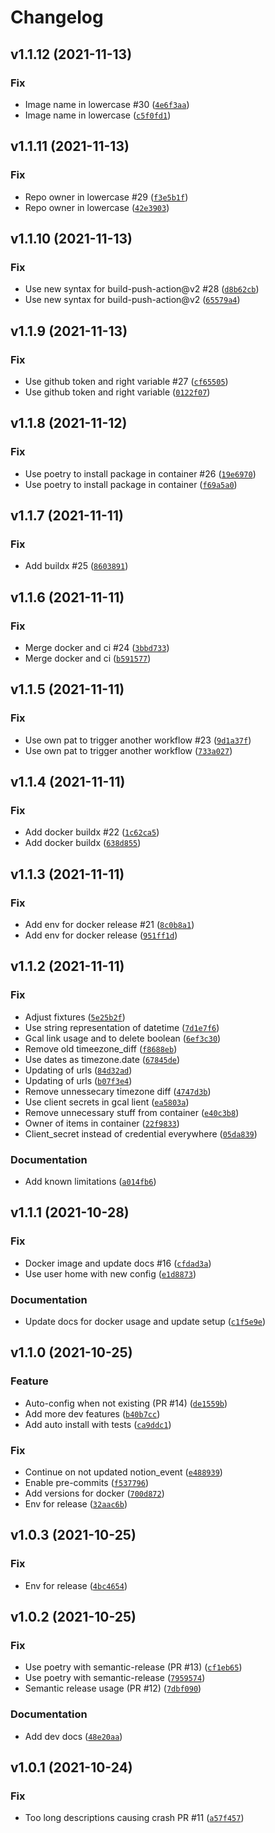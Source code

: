 # Changelog

<!--next-version-placeholder-->

## v1.1.12 (2021-11-13)
### Fix
* Image name in lowercase #30 ([`4e6f3aa`](https://github.com/Ravio1i/notion-gcal-sync/commit/4e6f3aaa2715c20b33c2a5082739e88ae7b76906))
* Image name in lowercase ([`c5f0fd1`](https://github.com/Ravio1i/notion-gcal-sync/commit/c5f0fd129c6d3575a82294cbc60cb86d2238184d))

## v1.1.11 (2021-11-13)
### Fix
* Repo owner in lowercase #29 ([`f3e5b1f`](https://github.com/Ravio1i/notion-gcal-sync/commit/f3e5b1f1118d0c15864963aa7df972ce4b4df43e))
* Repo owner in lowercase ([`42e3903`](https://github.com/Ravio1i/notion-gcal-sync/commit/42e3903fd71f98cdbf9205ae7695777816bd6a9e))

## v1.1.10 (2021-11-13)
### Fix
* Use new syntax for build-push-action@v2 #28 ([`d8b62cb`](https://github.com/Ravio1i/notion-gcal-sync/commit/d8b62cb2c6b83036729a99177f4cb5c12f9337b9))
* Use new syntax for build-push-action@v2 ([`65579a4`](https://github.com/Ravio1i/notion-gcal-sync/commit/65579a4c3f7abd5353bfec855faf5ed6e2c54357))

## v1.1.9 (2021-11-13)
### Fix
* Use github token and right variable #27 ([`cf65505`](https://github.com/Ravio1i/notion-gcal-sync/commit/cf65505006067f39e9b8ca25ada23f77bb775de8))
* Use github token and right variable ([`0122f07`](https://github.com/Ravio1i/notion-gcal-sync/commit/0122f07913302db25dba8bb6609719c9ed7d9d58))

## v1.1.8 (2021-11-12)
### Fix
* Use poetry to install package in container #26 ([`19e6970`](https://github.com/Ravio1i/notion-gcal-sync/commit/19e6970161cce4a2aff45fcfc0aedcf2d3f20b55))
* Use poetry to install package in container ([`f69a5a0`](https://github.com/Ravio1i/notion-gcal-sync/commit/f69a5a02c5af25ed0ded20ee45edf0275add3743))

## v1.1.7 (2021-11-11)
### Fix
* Add buildx #25 ([`8603891`](https://github.com/Ravio1i/notion-gcal-sync/commit/86038917008ab9b5151c2aecab5bd37121b93ef9))

## v1.1.6 (2021-11-11)
### Fix
* Merge docker and ci #24 ([`3bbd733`](https://github.com/Ravio1i/notion-gcal-sync/commit/3bbd73391d686aad6fb3f0c8e64cf5364073be17))
* Merge docker and ci ([`b591577`](https://github.com/Ravio1i/notion-gcal-sync/commit/b5915777c90d3bad3a86fd6d0618a52321c84dbe))

## v1.1.5 (2021-11-11)
### Fix
* Use own pat to trigger another workflow #23 ([`9d1a37f`](https://github.com/Ravio1i/notion-gcal-sync/commit/9d1a37ff685bbd1f658e855319c1d8f9025cce46))
* Use own pat to trigger another workflow ([`733a027`](https://github.com/Ravio1i/notion-gcal-sync/commit/733a027f67e9e0aac2cdb94a2c286dfbd956bd7a))

## v1.1.4 (2021-11-11)
### Fix
* Add docker buildx #22 ([`1c62ca5`](https://github.com/Ravio1i/notion-gcal-sync/commit/1c62ca5ccb6a337ade033eb560b0b901c61de988))
* Add docker buildx ([`638d855`](https://github.com/Ravio1i/notion-gcal-sync/commit/638d855f2f3e4fd7fb08a42c90456baed9a0482f))

## v1.1.3 (2021-11-11)
### Fix
* Add env for docker release #21 ([`8c0b8a1`](https://github.com/Ravio1i/notion-gcal-sync/commit/8c0b8a1a19d32457b36cddf652c55bcef5a8008c))
* Add env for docker release ([`951ff1d`](https://github.com/Ravio1i/notion-gcal-sync/commit/951ff1dd0213cc1b3b7333cb096d6329f517086e))

## v1.1.2 (2021-11-11)
### Fix
* Adjust fixtures ([`5e25b2f`](https://github.com/Ravio1i/notion-gcal-sync/commit/5e25b2f8fac7d7fa63ad406bff405af8c57319ac))
* Use string representation of datetime ([`7d1e7f6`](https://github.com/Ravio1i/notion-gcal-sync/commit/7d1e7f6f288c2d94fd54e6e50727e0caf5597b2e))
* Gcal link usage and to delete boolean ([`6ef3c30`](https://github.com/Ravio1i/notion-gcal-sync/commit/6ef3c30010d62f131b330abf761c5b24d2d652cc))
* Remove old timeezone_diff ([`f8688eb`](https://github.com/Ravio1i/notion-gcal-sync/commit/f8688eb26cb5eca4ca9cfe9cdfc46d0d2c236ddf))
* Use dates as timezone.date ([`67845de`](https://github.com/Ravio1i/notion-gcal-sync/commit/67845deb72ffe990c4e113d58478b572516b57db))
* Updating of urls ([`84d32ad`](https://github.com/Ravio1i/notion-gcal-sync/commit/84d32adad828432f966645709b2d4d5bf83146f7))
* Updating of urls ([`b07f3e4`](https://github.com/Ravio1i/notion-gcal-sync/commit/b07f3e409760fcac3ba3696760fbd349d1d8f49c))
* Remove unnessecary timezone diff ([`4747d3b`](https://github.com/Ravio1i/notion-gcal-sync/commit/4747d3bda81832f5d520919af4af1e864b689f8e))
* Use client secrets in gcal lient ([`ea5803a`](https://github.com/Ravio1i/notion-gcal-sync/commit/ea5803a01c313c279b102fda86dd77f044fc3694))
* Remove unnecessary stuff from container ([`e40c3b8`](https://github.com/Ravio1i/notion-gcal-sync/commit/e40c3b891dce79d0690315d7490ce4b0c9634782))
* Owner of items in container ([`22f9833`](https://github.com/Ravio1i/notion-gcal-sync/commit/22f98333a66517b34510eda5382ffcba14064d27))
* Client_secret instead of credential everywhere ([`05da839`](https://github.com/Ravio1i/notion-gcal-sync/commit/05da83980ed7cad21981614b3fead08e80ab3eac))

### Documentation
* Add known limitations ([`a014fb6`](https://github.com/Ravio1i/notion-gcal-sync/commit/a014fb630c3eb10838abee58ac63a7a514feefb5))

## v1.1.1 (2021-10-28)
### Fix
* Docker image and update docs #16  ([`cfdad3a`](https://github.com/Ravio1i/notion-gcal-sync/commit/cfdad3ac8882108ce1646e834c021fe1dec61908))
* Use user home with new config ([`e1d8873`](https://github.com/Ravio1i/notion-gcal-sync/commit/e1d8873e67abf94ef88cdb3d9866a71f33590a20))

### Documentation
* Update docs for docker usage and update setup ([`c1f5e9e`](https://github.com/Ravio1i/notion-gcal-sync/commit/c1f5e9ef34657a0237c3dfb6e440088c2c8ff0c4))

## v1.1.0 (2021-10-25)
### Feature
* Auto-config when not existing (PR #14) ([`de1559b`](https://github.com/Ravio1i/notion-gcal-sync/commit/de1559bd961c6830e961299d56bb707506f5ec62))
* Add more dev features ([`b40b7cc`](https://github.com/Ravio1i/notion-gcal-sync/commit/b40b7cc8597806ebb881dd7a89fb3798fefa90dc))
* Add auto install with tests ([`ca9ddc1`](https://github.com/Ravio1i/notion-gcal-sync/commit/ca9ddc1cbc7be6e0dc861934e6777aec64273119))

### Fix
* Continue on not updated notion_event ([`e488939`](https://github.com/Ravio1i/notion-gcal-sync/commit/e48893949ec2d23f381ad6f9b611484bbe3aae07))
* Enable pre-commits ([`f537796`](https://github.com/Ravio1i/notion-gcal-sync/commit/f537796f9b868d529c2394932109409649eb48d8))
* Add versions for docker ([`700d872`](https://github.com/Ravio1i/notion-gcal-sync/commit/700d872f769e46cc48b10dd7a1aa79945e18ed50))
* Env for release ([`32aac6b`](https://github.com/Ravio1i/notion-gcal-sync/commit/32aac6bcbebf0807c1458f07e3bd3bf427d3c103))

## v1.0.3 (2021-10-25)
### Fix
* Env for release ([`4bc4654`](https://github.com/Ravio1i/notion-gcal-sync/commit/4bc46544617b26bcaa49cef464ddcb82ccb0b8e3))

## v1.0.2 (2021-10-25)
### Fix
* Use poetry with semantic-release (PR #13) ([`cf1eb65`](https://github.com/Ravio1i/notion-gcal-sync/commit/cf1eb6594628f6a4baba82773a6569be022d7bc2))
* Use poetry with semantic-release ([`7959574`](https://github.com/Ravio1i/notion-gcal-sync/commit/7959574406757975d98d0162f0e05f7897dc82e4))
* Semantic release usage (PR #12) ([`7dbf090`](https://github.com/Ravio1i/notion-gcal-sync/commit/7dbf0901a25c5976df4befc13c7fed934a9d50ef))

### Documentation
* Add dev docs ([`48e20aa`](https://github.com/Ravio1i/notion-gcal-sync/commit/48e20aa921c323c09a192fe2a57365f304d5ef06))

## v1.0.1 (2021-10-24)
### Fix
* Too long descriptions causing crash PR #11 ([`a57f457`](https://github.com/Ravio1i/notion-gcal-sync/commit/a57f457c447168e5b249d9f7357a2fd9e32e72f9))

